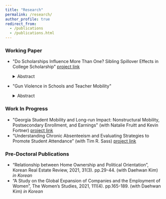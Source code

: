 ```yaml
---
title: "Research"
permalink: /research/
author_profile: true
redirect_from:
  - /publications
  - /publications.html
---
```


### Working Paper
* "Do Scholarships Influence More Than One? Sibling Spillover Effects in College Scholarship" [project link](https://gpl.gsu.edu/project/sibling-spillover-effects-of-georgias-hope-scholarship/)
  <details><summary> Abstract </summary> With rising concerns on college affordability, numerous policies aim to provide financial aid to support students in their postsecondary education. While existing studies have examined the direct impact of financial aid on targeted student’s college enrollment, less is known about the broader spillover effects of these scholarships beyond the recipients. This paper investigates how college scholarships influence recipients’ siblings, who share household educational resources and serve as closer peer influences. Using student-level administrative data from public school districts in Atlanta and employing a regression discontinuity design, I estimate the effect of an older sibling receiving Georgia’s HOPE scholarship on the college enrollment of their younger sibling. The potential multiplier effect from financial aid beyond their intended beneficiaries helps policy makers to estimate the comprehensive impact of college access interventions.</details>
  
* "Gun Violence in Schools and Teacher Mobility"
  <details><summary> Abstract </summary> Teacher shortages, exacerbated by the COVID-19 pandemic, make it crucial to understand the factors influencing teachers' decisions to stay or leave the profession for effective education policy. In this study, I examine the impact of school shootings on teacher mobility and retention with teacher-level employment data from North Carolina Public Schools covering from SY1995 to SY2023. To distinguish the causal impacts of in-school shootings from other potential determinants of teacher’s decision, I use an event study framework, taking advantage of randomness in the location and timing of shootings. Preliminary results indicate that teachers in schools exposed to shootings are more likely to leave the school in the subsequent school year. Future analysis will include the year-by-year trends of the teacher mobility in shooting exposed schools, and heterogenous analysis on different characteristics of the teachers.</details>



### Work In Progress
* "Georgia Student Mobility and Long-run Impact: Nonstructural Mobility, Postsecondary Enrollment, and Earnings" (with Natalie Fruitt and Kevin Fortner) [project link](https://gpl.gsu.edu/project/student-mobility-postsecondary-enrollment-and-earnings/)
* “Understanding Chronic Absenteeism and Evaluating Strategies to Promote Student Attendance” (with Tim R. Sass) [project link](https://gpl.gsu.edu/project/understanding-chronic-absenteeism-and-evaluating-strategies-to-promote-student-attendance/)


  
### Pre-Doctoral Publications
* “Relationship between Home Ownership and Political Orientation”, Korean Real Estate Review, 2021, 31(3). pp.29-44. (with Daehwan Kim) *in Korean*
* “A Study on the Global Expansion of Companies and the Employment of Women”, The Women’s Studies, 2021, 111(4). pp.165-189. (with Daehwan Kim) *in Korean*

